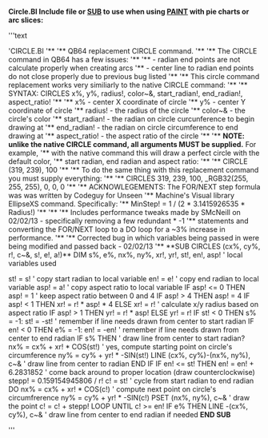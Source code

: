**Circle.BI Include file or [SUB](SUB) to use when using [PAINT](PAINT) with pie charts or arc slices:**</center>


'''text

 'CIRCLE.BI
'**
'** QB64 replacement CIRCLE command.
'**
'** The CIRCLE command in QB64 has a few issues:
'**
'** - radian end points are not calculate properly when creating arcs
'** - center line to radian end points do not close properly due to previous bug listed
'**
'** This circle command replacement works very similiarly to the native CIRCLE command:
'**
'** SYNTAX: CIRCLES x%, y%, radius!, color~&, start_radian!, end_radian!, aspect_ratio!
'**
'**   x%            - center X coordinate of circle
'**   y%            - center Y coordinate of circle
'**   radius!       - the radius of the circle
'**   color~&       - the circle's color
'**   start_radian! - the radian on circle curcunference to begin drawing at
'**   end_radian!   - the radian on circle circumference to end drawing at
'**   aspect_ratio! - the aspect ratio of the circle
'**
'** **NOTE: unlike the native CIRCLE command, all arguments MUST be supplied.** For example,
'**       with the native command this will draw a perfect circle with the default color,
'**       start radian, end radian and aspect ratio:
'**
'**       CIRCLE (319, 239), 100
'**
'**       To do the same thing with this replacement command you must supply everything:
'**
'**       CIRCLES 319, 239, 100, _RGB32(255, 255, 255), 0, 0, 0
'**
'** ACKNOWLEGEMENTS: The FOR/NEXT step formula was was written by Codeguy for Unseen
'**                  Machine's Visual library EllipseXS command. Specifically:
'**                         MinStep! = 1 / (2 * 3.1415926535 * Radius!)
'**
'**
'** Includes performance tweaks made by SMcNeill on 02/02/13 - specifically removing a few redundant * -1
'** statements and converting the FOR/NEXT loop to a DO loop for a ~3% increase in performance.
'**
'** Corrected bug in which variables being passed in were being modified and passed back - 02/02/13
'**
**SUB CIRCLES (cx%, cy%, r!, c~&, s!, e!, a!)**
DIM s%, e%, nx%, ny%, xr!, yr!, st!, en!, asp! '     local variables used

st! = s! '                                           copy start radian to local variable
en! = e! '                                           copy end radian to local variable
asp! = a! '                                          copy aspect ratio to local variable
IF asp! <= 0 THEN asp! = 1 '                         keep aspect ratio between 0 and 4
IF asp! > 4 THEN asp! = 4
IF asp! < 1 THEN xr! = r! * asp! * 4 ELSE xr! = r! ' calculate x/y radius based on aspect ratio
IF asp! > 1 THEN yr! = r! * asp! ELSE yr! = r!
IF st! < 0 THEN s% = -1: st! = -st! '                remember if line needs drawn from center to start radian
IF en! < 0 THEN e% = -1: en! = -en! '                remember if line needs drawn from center to end radian
IF s% THEN '                                         draw line from center to start radian?
    nx% = cx% + xr! * COS(st!) '                     yes, compute starting point on circle's circumference
    ny% = cy% + yr! * -SIN(st!)
    LINE (cx%, cy%)-(nx%, ny%), c~& '                draw line from center to radian
END IF
IF en! <= st! THEN en! = en! + 6.2831852 '           come back around to proper location (draw counterclockwise)
stepp! = 0.159154945806 / r!
c! = st! '                                           cycle from start radian to end radian
DO
    nx% = cx% + xr! * COS(c!) '                      compute next point on circle's circumfrerence
    ny% = cy% + yr! * -SIN(c!)
    PSET (nx%, ny%), c~& '                           draw the point
    c! = c! + stepp!
LOOP UNTIL c! >= en!
IF e% THEN LINE -(cx%, cy%), c~& '                   draw line from center to end radian if needed
**END SUB**

'''




